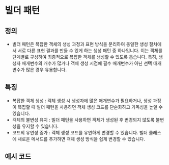 # 빌더 패턴

## 정의

- 빌더 패턴은 복잡한 객체의 생성 과정과 표현 방식을 분리하여 동일한 생성 절차에서 서로 다른 표현 결과를 만들 수 있게 하는 생성 패턴 중 하나입니다. 이는 객체를 단계별로 구성하여 최종적으로 복잡한 객체를 생성할 수 있도록 돕습니다. 특히, 생성자 매개변수의 개수가 많거나 객체 생성 시점에 필수 매개변수가 아닌 선택 매개변수가 많은 경우 유용합니다.

## 특징

- 복잡한 객체 생성 : 객체 생성 시 생성자에 많은 매개변수가 필요하거나, 생성 과정이 복잡할 때 빌더 패턴을 사용하면 객체 생성 코드를 단순화하고 가독성을 높일 수 있습니다.
- 객체의 불변성 유지 : 빌더 패턴을 사용하면 객체가 생성된 후 변경되지 않도록 불변성을 유지할 수 있습니다.
- 코드의 유연성 증가 : 객체 생성 코드를 유연하게 변경할 수 있습니다. 빌더 클래스에 새로운 메서드를 추가하면 객체 생성 방식을 쉽게 변경할 수 있습니다.

## 예시 코드

```js

```
